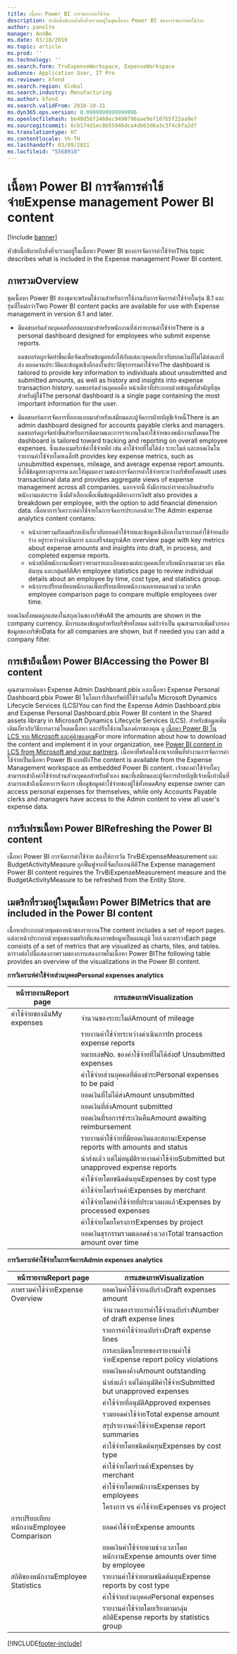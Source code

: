 ```yaml
---
title: เนื้อหา Power BI การจัดการค่าใช้จ่าย
description: หัวข้อนี้อธิบายถึงสิ่งที่จะรวมอยู่ในชุดเนื้อหา Power BI ของการจัดการค่าใช้จ่าย
author: panolte
manager: AnnBe
ms.date: 03/18/2019
ms.topic: article
ms.prod: ''
ms.technology: ''
ms.search.form: TrvExpenseWorkspace, ExpenseWorkspace
audience: Application User, IT Pro
ms.reviewer: kfend
ms.search.region: Global
ms.search.industry: Manufacturing
ms.author: kfend
ms.search.validFrom: 2018-10-31
ms.dyn365.ops.version: 8.0999999999999996
ms.openlocfilehash: be40d56f2468ec9490796aae9ef107b5f22aa9e7
ms.sourcegitcommit: 6cb174d1ec8b55946dca4db03d6a3c3f4c6fa2df
ms.translationtype: HT
ms.contentlocale: th-TH
ms.lasthandoff: 03/09/2021
ms.locfileid: "5568910"
---
```

# <a name="expense-management-power-bi-content"></a><span data-ttu-id="65361-103">เนื้อหา Power BI การจัดการค่าใช้จ่าย</span><span class="sxs-lookup"><span data-stu-id="65361-103">Expense management Power BI content</span></span>

[!include [banner](../includes/banner.md)]

<span data-ttu-id="65361-104">หัวข้อนี้อธิบายถึงสิ่งที่จะรวมอยู่ในเนื้อหา Power BI ของการจัดการค่าใช้จ่าย</span><span class="sxs-lookup"><span data-stu-id="65361-104">This topic describes what is included in the Expense management Power BI content.</span></span> 

## <a name="overview"></a><span data-ttu-id="65361-105">ภาพรวม</span><span class="sxs-lookup"><span data-stu-id="65361-105">Overview</span></span>
<span data-ttu-id="65361-106">ชุดเนื้อหา Power BI สองชุดจะพร้อมใช้งานสำหรับการใช้งานกับการจัดการค่าใช้จ่ายในรุ่น 8.1 และรุ่นที่ใหม่กว่า</span><span class="sxs-lookup"><span data-stu-id="65361-106">Two Power BI content packs are available for use with Expense management in version 8.1 and later.</span></span> 
- <span data-ttu-id="65361-107">มีแดชบอร์ดส่วนบุคคลที่ออกแบบมาสำหรับพนักงานที่ส่งรายงานค่าใช้จ่าย</span><span class="sxs-lookup"><span data-stu-id="65361-107">There is a personal dashboard designed for employees who submit expense reports.</span></span> 

  <span data-ttu-id="65361-108">แดชบอร์ดถูกจัดทำขึ้นเพื่อจัดเตรียมข้อมูลหลักให้กับแต่ละบุคคลเกี่ยวกับยอดเงินที่ไม่ได้ส่งและที่ส่ง ตลอดจนประวัติและข้อมูลเชิงลึกลงในประวัติธุรกรรมค่าใช้จ่าย</span><span class="sxs-lookup"><span data-stu-id="65361-108">The dashboard is tailored to provide key information to individuals about unsubmitted and submitted amounts, as well as history and insights into expense transaction history.</span></span> <span data-ttu-id="65361-109">แดชบอร์ดส่วนบุคคลคือ หน้าเดียวที่ประกอบด้วยข้อมูลที่สำคัญที่สุดสำหรับผู้ใช้</span><span class="sxs-lookup"><span data-stu-id="65361-109">The personal dashboard is a single page containing the most important information for the user.</span></span>

- <span data-ttu-id="65361-110">มีแดชบอร์ดการจัดการที่ออกแบบมาสำหรับเสมียนและผู้จัดการฝ่ายบัญชีเจ้าหนี้</span><span class="sxs-lookup"><span data-stu-id="65361-110">There is an admin dashboard designed for accounts payable clerks and managers.</span></span> <span data-ttu-id="65361-111">แดชบอร์ดถูกจัดทำขึ้นสำหรับการติดตามและการรายงานในค่าใช้จ่ายของพนักงานทั้งหมด</span><span class="sxs-lookup"><span data-stu-id="65361-111">The dashboard is tailored toward tracking and reporting on overall employee expenses.</span></span> <span data-ttu-id="65361-112">ซึ่งแสดงเมตริกซ์ค่าใช้จ่ายคีย์ เช่น ค่าใช้จ่ายที่ไม่ได้ส่ง ระยะไมล์ และยอดเงินในรายงานค่าใช้จ่ายโดยเฉลี่ย</span><span class="sxs-lookup"><span data-stu-id="65361-112">It provides key expense metrics, such as unsubmitted expenses, mileage, and average expense report amounts.</span></span> <span data-ttu-id="65361-113">ซึ่งใช้ข้อมูลทางธุรกรรม และให้มุมมองรวมของการจัดการค่าใช้จ่ายระหว่างบริษัททั้งหมด</span><span class="sxs-lookup"><span data-stu-id="65361-113">It uses transactional data and provides aggregate views of expense management across all companies.</span></span> <span data-ttu-id="65361-114">นอกจากนี้ ยังมีการแบ่งรายละเอียดสำหรับพนักงานแต่ละราย ซึ่งมีตัวเลือกเพื่อเพิ่มข้อมูลมิติทางการเงิน</span><span class="sxs-lookup"><span data-stu-id="65361-114">It also provides a breakdown per employee, with the option to add financial dimension data.</span></span> <span data-ttu-id="65361-115">เนื้อหาการวิเคราะห์ค่าใช้จ่ายในการจัดการประกอบด้วย:</span><span class="sxs-lookup"><span data-stu-id="65361-115">The Admin expense analytics content contains:</span></span> 
  - <span data-ttu-id="65361-116">หน้าภาพรวมกับเมตริกหลักเกี่ยวกับยอดค่าใช้จ่ายและข้อมูลเชิงลึกลงในรายงานค่าใช้จ่ายฉบับร่าง อยู่ระหว่างดำเนินการ และเสร็จสมบูรณ์</span><span class="sxs-lookup"><span data-stu-id="65361-116">An overview page with key metrics about expense amounts and insights into draft, in process, and completed expense reports.</span></span> 
  - <span data-ttu-id="65361-117">หน้าสถิติพนักงานเพื่อตรวจทานรายละเอียดของแต่ละบุคคลเกี่ยวกับพนักงานตามเวลา ชนิดต้นทุน และกลุ่มสถิติ</span><span class="sxs-lookup"><span data-stu-id="65361-117">An employee statistics page to review individual details about an employee by time, cost type, and statistics group.</span></span> 
  - <span data-ttu-id="65361-118">หน้าการเปรียบเทียบพนักงานเพื่อเปรียบเทียบพนักงานหลายคนตามช่วงเวลา</span><span class="sxs-lookup"><span data-stu-id="65361-118">An employee comparison page to compare multiple employees over time.</span></span> 

<span data-ttu-id="65361-119">ยอดเงินทั้งหมดถูกแสดงในสกุลเงินของบริษัท</span><span class="sxs-lookup"><span data-stu-id="65361-119">All the amounts are shown in the company currency.</span></span> <span data-ttu-id="65361-120">มีการแสดงข้อมูลสำหรับบริษัททั้งหมด แต่ถ้าจำเป็น คุณสามารถเพิ่มตัวกรองข้อมูลของบริษัท</span><span class="sxs-lookup"><span data-stu-id="65361-120">Data for all companies are shown, but if needed you can add a company filter.</span></span> 

## <a name="accessing-the-power-bi-content"></a><span data-ttu-id="65361-121">การเข้าถึงเนื้อหา Power BI</span><span class="sxs-lookup"><span data-stu-id="65361-121">Accessing the Power BI content</span></span>
<span data-ttu-id="65361-122">คุณสามารถค้นหา Expense Admin Dashboard.pbix และเนื้อหา Expense Personal Dashboard.pbix Power BI ในไลบรารีสินทรัพย์ที่ใช้ร่วมกันใน Microsoft Dynamics Lifecycle Services (LCS)</span><span class="sxs-lookup"><span data-stu-id="65361-122">You can find the Expense Admin Dashboard.pbix and Expense Personal Dashboard.pbix Power BI content in the Shared assets library in Microsoft Dynamics Lifecycle Services (LCS).</span></span> <span data-ttu-id="65361-123">สำหรับข้อมูลเพิ่มเติมเกี่ยวกับวิธีการดาวน์โหลดเนื้อหา และปรับใช้งานในองค์กรของคุณ ดู [เนื้อหา Power BI ใน LCS จาก Microsoft และคู่ค้าของคุณ](https://blogs.msdn.microsoft.com/dynamicsaxbi/2016/12/12/power-bi-content-from-microsoft-and-your-partners/)</span><span class="sxs-lookup"><span data-stu-id="65361-123">For more information about how to download the content and implement it in your organization, see [Power BI content in LCS from Microsoft and your partners](https://blogs.msdn.microsoft.com/dynamicsaxbi/2016/12/12/power-bi-content-from-microsoft-and-your-partners/).</span></span>
<span data-ttu-id="65361-124">เนื้อหาที่พร้อมใช้งานจากพื้นที่ทำงานการจัดการค่าใช้จ่ายเป็นเนื้อหา Power Bi แบบฝัง</span><span class="sxs-lookup"><span data-stu-id="65361-124">The content is available from the Expense Management workspace as embedded Power Bi content.</span></span> <span data-ttu-id="65361-125">เจ้าของค่าใช้จ่ายใดๆ สามารถเข้าถึงค่าใช้จ่ายส่วนส่วนบุคคลสำหรับตัวเอง ขณะที่เสมียนและผู้จัดการฝ่ายบัญชีเจ้าหนี้เท่านั้นที่สามารถเข้าถึงเนื้อหาการจัดการ เพื่อดูข้อมูลค่าใช้จ่ายของผู้ใช้ทั้งหมด</span><span class="sxs-lookup"><span data-stu-id="65361-125">Any expense owner can access personal expenses for themselves, while only Accounts Payable clerks and managers have access to the Admin content to view all user's expense data.</span></span>

## <a name="refreshing-the-power-bi-content"></a><span data-ttu-id="65361-126">การรีเฟรชเนื้อหา Power BI</span><span class="sxs-lookup"><span data-stu-id="65361-126">Refreshing the Power BI content</span></span>
<span data-ttu-id="65361-127">เนื้อหา Power BI การจัดการค่าใช้จ่าย ต้องให้การวัด TrvBiExpenseMeasurement และ BudgetActivityMeasure ถูกฟื้นฟูจากที่จัดเก็บเอนทิตี</span><span class="sxs-lookup"><span data-stu-id="65361-127">The Expense management Power BI content requires the TrvBiExpenseMeasurement measure and the BudgetActivityMeasure to be refreshed from the Entity Store.</span></span> 

## <a name="metrics-that-are-included-in-the-power-bi-content"></a><span data-ttu-id="65361-128">เมตริกที่รวมอยู่ในชุดเนื้อหา Power BI</span><span class="sxs-lookup"><span data-stu-id="65361-128">Metrics that are included in the Power BI content</span></span>
<span data-ttu-id="65361-129">เนื้อหาประกอบด้วยชุดของหน้าของรายงาน</span><span class="sxs-lookup"><span data-stu-id="65361-129">The content includes a set of report pages.</span></span> <span data-ttu-id="65361-130">แต่ละหน้าประกอบด้วยชุดของเมตริกที่แสดงภาพข้อมูลเป็นแผนภูมิ ไทล์ และตาราง</span><span class="sxs-lookup"><span data-stu-id="65361-130">Each page consists of a set of metrics that are visualized as charts, tiles, and tables.</span></span> <span data-ttu-id="65361-131">ตารางต่อไปนี้แสดงภาพรวมของการแสดงภาพในเนื้อหา Power BI</span><span class="sxs-lookup"><span data-stu-id="65361-131">The following table provides an overview of the visualizations in the Power BI content.</span></span>

<span data-ttu-id="65361-132">**การวิเคราะห์ค่าใช้จ่ายส่วนบุคคล**</span><span class="sxs-lookup"><span data-stu-id="65361-132">**Personal expenses analytics**</span></span>

| <span data-ttu-id="65361-133">หน้ารายงาน</span><span class="sxs-lookup"><span data-stu-id="65361-133">Report page</span></span> | <span data-ttu-id="65361-134">การแสดงภาพ</span><span class="sxs-lookup"><span data-stu-id="65361-134">Visualization</span></span>                             |
|-------------|-------------------------------------------|
| <span data-ttu-id="65361-135">ค่าใช้จ่ายของฉัน</span><span class="sxs-lookup"><span data-stu-id="65361-135">My expenses</span></span> | <span data-ttu-id="65361-136">จำนวนของระยะไมล์</span><span class="sxs-lookup"><span data-stu-id="65361-136">Amount of mileage</span></span>                         |
|             | <span data-ttu-id="65361-137">รายงานค่าใช้จ่ายระหว่างดำเนินการ</span><span class="sxs-lookup"><span data-stu-id="65361-137">In process expense reports</span></span>                |
|             | <span data-ttu-id="65361-138">หมายเลข</span><span class="sxs-lookup"><span data-stu-id="65361-138">No.</span></span> <span data-ttu-id="65361-139">ของค่าใช้จ่ายที่ไม่ได้ส่ง</span><span class="sxs-lookup"><span data-stu-id="65361-139">of Unsubmitted expenses</span></span>               |
|             | <span data-ttu-id="65361-140">ค่าใช้จ่ายส่วนบุคคลที่ต้องชำระ</span><span class="sxs-lookup"><span data-stu-id="65361-140">Personal expenses to be paid</span></span>              |
|             | <span data-ttu-id="65361-141">ยอดเงินที่ไม่ได้ส่ง</span><span class="sxs-lookup"><span data-stu-id="65361-141">Amount unsubmitted</span></span>                        |
|             | <span data-ttu-id="65361-142">ยอดเงินที่ส่ง</span><span class="sxs-lookup"><span data-stu-id="65361-142">Amount submitted</span></span>                          |
|             | <span data-ttu-id="65361-143">ยอดเงินที่รอการชำระเงินคืน</span><span class="sxs-lookup"><span data-stu-id="65361-143">Amount awaiting reimbursement</span></span>             |
|             | <span data-ttu-id="65361-144">รายงานค่าใช้จ่ายที่มียอดเงินและสถานะ</span><span class="sxs-lookup"><span data-stu-id="65361-144">Expense reports with amounts and status</span></span>   |
|             | <span data-ttu-id="65361-145">นำส่งแล้ว แต่ไม่อนุมัติรายงานค่าใช้จ่าย</span><span class="sxs-lookup"><span data-stu-id="65361-145">Submitted but unapproved expense reports</span></span>  |
|             | <span data-ttu-id="65361-146">ค่าใช้จ่ายโดยชนิดต้นทุน</span><span class="sxs-lookup"><span data-stu-id="65361-146">Expenses by cost type</span></span>                     |
|             | <span data-ttu-id="65361-147">ค่าใช้จ่ายโดยร้านค้า</span><span class="sxs-lookup"><span data-stu-id="65361-147">Expenses by merchant</span></span>                      |
|             | <span data-ttu-id="65361-148">ค่าใช้จ่ายโดยค่าใช้จ่ายที่ประมวลผลแล้ว</span><span class="sxs-lookup"><span data-stu-id="65361-148">Expenses by processed expenses</span></span>            |
|             | <span data-ttu-id="65361-149">ค่าใช้จ่ายโดยโครงการ</span><span class="sxs-lookup"><span data-stu-id="65361-149">Expenses by project</span></span>                       |
|             | <span data-ttu-id="65361-150">ยอดเงินธุรกรรมรวมตลอดช่วงเวลา</span><span class="sxs-lookup"><span data-stu-id="65361-150">Total transaction amount over time</span></span>        |

<span data-ttu-id="65361-151">**การวิเคราะห์ค่าใช้จ่ายในการจัดการ**</span><span class="sxs-lookup"><span data-stu-id="65361-151">**Admin expenses analytics**</span></span>

| <span data-ttu-id="65361-152">หน้ารายงาน</span><span class="sxs-lookup"><span data-stu-id="65361-152">Report page</span></span>         | <span data-ttu-id="65361-153">การแสดงภาพ</span><span class="sxs-lookup"><span data-stu-id="65361-153">Visualization</span></span>                           |           
|---------------------|-----------------------------------------|
| <span data-ttu-id="65361-154">ภาพรวมค่าใช้จ่าย</span><span class="sxs-lookup"><span data-stu-id="65361-154">Expense Overview</span></span>    | <span data-ttu-id="65361-155">ยอดเงินค่าใช้จ่ายฉบับร่าง</span><span class="sxs-lookup"><span data-stu-id="65361-155">Draft expenses amount</span></span>                   |
|                     | <span data-ttu-id="65361-156">จำนวนของรายการค่าใช้จ่ายฉบับร่าง</span><span class="sxs-lookup"><span data-stu-id="65361-156">Number of draft expense lines</span></span>           |
|                     | <span data-ttu-id="65361-157">รายการค่าใช้จ่ายฉบับร่าง</span><span class="sxs-lookup"><span data-stu-id="65361-157">Draft expense lines</span></span>                     |
|                     | <span data-ttu-id="65361-158">การละเมิดนโยบายของรายงานค่าใช้จ่าย</span><span class="sxs-lookup"><span data-stu-id="65361-158">Expense report policy violations</span></span>        |
|                     | <span data-ttu-id="65361-159">ยอดเงินคงค้าง</span><span class="sxs-lookup"><span data-stu-id="65361-159">Amount outstanding</span></span>                      |
|                     | <span data-ttu-id="65361-160">นำส่งแล้ว แต่ไม่อนุมัติค่าใช้จ่าย</span><span class="sxs-lookup"><span data-stu-id="65361-160">Submitted but unapproved expenses</span></span>       |
|                     | <span data-ttu-id="65361-161">ค่าใช้จ่ายที่อนุมัติ</span><span class="sxs-lookup"><span data-stu-id="65361-161">Approved expenses</span></span>                       |
|                     | <span data-ttu-id="65361-162">รวมยอดค่าใช้จ่าย</span><span class="sxs-lookup"><span data-stu-id="65361-162">Total expense amount</span></span>                    |
|                     | <span data-ttu-id="65361-163">สรุปรายงานค่าใช้จ่าย</span><span class="sxs-lookup"><span data-stu-id="65361-163">Expense report summaries</span></span>                |
|                     | <span data-ttu-id="65361-164">ค่าใช้จ่ายโดยชนิดต้นทุน</span><span class="sxs-lookup"><span data-stu-id="65361-164">Expenses by cost type</span></span>                   |
|                     | <span data-ttu-id="65361-165">ค่าใช้จ่ายโดยร้านค้า</span><span class="sxs-lookup"><span data-stu-id="65361-165">Expenses by merchant</span></span>                    |
|                     | <span data-ttu-id="65361-166">ค่าใช้จ่ายโดยพนักงาน</span><span class="sxs-lookup"><span data-stu-id="65361-166">Expenses by employees</span></span>                   |
|                     | <span data-ttu-id="65361-167">โครงการ vs ค่าใช้จ่าย</span><span class="sxs-lookup"><span data-stu-id="65361-167">Expenses vs project</span></span>                     |
| <span data-ttu-id="65361-168">การเปรียบเทียบพนักงาน</span><span class="sxs-lookup"><span data-stu-id="65361-168">Employee Comparison</span></span> | <span data-ttu-id="65361-169">ยอดค่าใช้จ่าย</span><span class="sxs-lookup"><span data-stu-id="65361-169">Expense amounts</span></span>                         |
|                     | <span data-ttu-id="65361-170">ยอดเงินค่าใช้จ่ายตามช่วงเวลาโดยพนักงาน</span><span class="sxs-lookup"><span data-stu-id="65361-170">Expense amounts over time by employee</span></span>   |
| <span data-ttu-id="65361-171">สถิติของพนักงาน</span><span class="sxs-lookup"><span data-stu-id="65361-171">Employee Statistics</span></span> | <span data-ttu-id="65361-172">รายงานค่าใช้จ่ายตามชนิดต้นทุน</span><span class="sxs-lookup"><span data-stu-id="65361-172">Expense reports by cost type</span></span>            |
|                     | <span data-ttu-id="65361-173">ค่าใช้จ่ายส่วนบุคคล</span><span class="sxs-lookup"><span data-stu-id="65361-173">Personal expenses</span></span>                       |
|                     | <span data-ttu-id="65361-174">รายงานค่าใช้จ่ายโดยเรียงตามกลุ่มสถิติ</span><span class="sxs-lookup"><span data-stu-id="65361-174">Expense reports by statistics group</span></span>     |


[!INCLUDE[footer-include](../../../includes/footer-banner.md)]